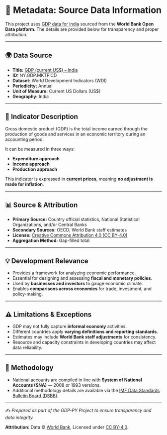 # 📑 Metadata: Source Data Information  

This project uses [GDP data for India](https://github.com/neuraledgeai/GDP-PY/blob/main/GDP-PY%20Project/Data/GDP%20Data%20(World%20Bank)/gdp_current_usd_india.csv) sourced from the **World Bank Open Data platform**. The details are provided below for transparency and proper attribution.  

---

## 🌍 Data Source  

- **Title:** [GDP (current US$) – India](https://data.worldbank.org/indicator/NY.GDP.MKTP.CD?locations=IN)  
- **ID:** NY.GDP.MKTP.CD  
- **Dataset:** World Development Indicators (WDI)  
- **Periodicity:** Annual  
- **Unit of Measure:** Current US Dollars (US$)  
- **Geography:** India  

---

## 📖 Indicator Description  

Gross domestic product (GDP) is the total income earned through the production of goods and services in an economic territory during an accounting period.  

It can be measured in three ways:  
- **Expenditure approach**  
- **Income approach**  
- **Production approach**  

This indicator is expressed in **current prices**, meaning **no adjustment is made for inflation**.  

---

## 📊 Source & Attribution  

- **Primary Source:** Country official statistics, National Statistical Organizations, and/or Central Banks  
- **Secondary Sources:** OECD; World Bank staff estimates  
- **License:** [Creative Commons Attribution 4.0 (CC BY-4.0)](https://creativecommons.org/licenses/by/4.0/)  
- **Aggregation Method:** Gap-filled total  

---

## 💡 Development Relevance  

- Provides a framework for analyzing economic performance.  
- Essential for designing and assessing **fiscal and monetary policies**.  
- Used by **businesses and investors** to gauge economic climate.  
- Enables **comparisons across economies** for trade, investment, and policy-making.  

---

## ⚠️ Limitations & Exceptions  

- GDP may not fully capture **informal economy** activities.  
- Different countries apply **varying definitions and reporting standards**.  
- Estimates may include **World Bank staff adjustments** for consistency.  
- Resource and capacity constraints in developing countries may affect data reliability.  

---

## 📘 Methodology  

- National accounts are compiled in line with **System of National Accounts (SNA)** — 2008 or 1993 versions.  
- Additional methodology details are available via the [IMF Data Standards Bulletin Board (DSBB)](https://dsbb.imf.org).  

---

✍️ *Prepared as part of the GDP-PY Project to ensure transparency and data integrity.*  

**Attribution:** Data © [World Bank](https://data.worldbank.org/), Licensed under [CC BY-4.0](https://creativecommons.org/licenses/by/4.0/).  
